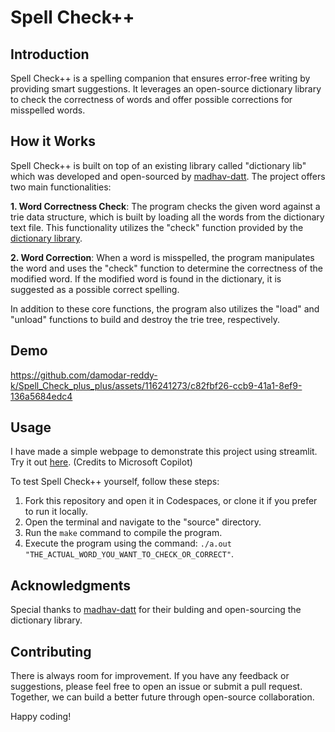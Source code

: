 # Spell Check++

## Introduction
Spell Check++ is a spelling companion that ensures error-free writing by providing smart suggestions. It leverages an open-source dictionary library to check the correctness of words and offer possible corrections for misspelled words.

## How it Works
Spell Check++ is built on top of an existing library called "dictionary lib" which was developed and open-sourced by [madhav-datt](https://github.com/madhav-datt/dictionary-lib). The project offers two main functionalities:

**1. Word Correctness Check**: The program checks the given word against a trie data structure, which is built by loading all the words from the dictionary text file. This functionality utilizes the "check" function provided by the [dictionary library](https://github.com/madhav-datt/dictionary-lib/tree/master/lib).

**2. Word Correction**: When a word is misspelled, the program manipulates the word and uses the "check" function to determine the correctness of the modified word. If the modified word is found in the dictionary, it is suggested as a possible correct spelling.

In addition to these core functions, the program also utilizes the "load" and "unload" functions to build and destroy the trie tree, respectively.

## Demo
https://github.com/damodar-reddy-k/Spell_Check_plus_plus/assets/116241273/c82fbf26-ccb9-41a1-8ef9-136a5684edc4
## Usage
I have made a simple webpage to demonstrate this project using streamlit. Try it out [here](https://cap-sc.streamlit.app/).
(Credits to Microsoft Copilot)

To test Spell Check++ yourself, follow these steps:

1. Fork this repository and open it in Codespaces, or clone it if you prefer to run it locally.
2. Open the terminal and navigate to the "source" directory.
3. Run the `make` command to compile the program.
4. Execute the program using the command: `./a.out "THE_ACTUAL_WORD_YOU_WANT_TO_CHECK_OR_CORRECT"`.

## Acknowledgments
Special thanks to [madhav-datt](https://github.com/madhav-datt) for their bulding and open-sourcing the dictionary library.

## Contributing
There is always room for improvement. If you have any feedback or suggestions, please feel free to open an issue or submit a pull request. Together, we can build a better future through open-source collaboration.

Happy coding!
